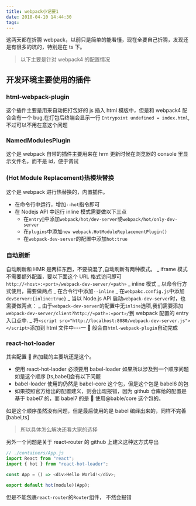 ```yaml
---
title: webpack小记要1
date: 2018-04-10 14:44:30
tags:
---
```


这两天都在折腾 webpack，以前只是简单的能看懂，现在全要自己折腾，发现还是有很多的坑的，特别是在 ts 下。

> 以下主要是针对 webpack4 的配置情况

## 开发环境主要使用的插件

### html-webpack-plugin

这个插件主要是用来自动把打包好的 js 插入 html 模版中，但是和 webpack4 配合会有一个 bug,在打包后终端会显示一行
`Entrypoint undefined = index.html`,不过可以不用在意这个问题

### NamedModulesPlugin

这个是 webpack 自带的插件主要用来在 hrm 更新时候在浏览器的 console 里显示文件名，而不是 id，便于调试

### (Hot Module Replacement)热模块替换

这个是 webpack 进行热替换的，内置插件。

* 在命令行中运行，增加`--hot`指令即可
* 在 Nodejs API 中运行 inline 模式需要做以下三点
  * 在`entry`中添加`webpack/hot/dev-server`或`webpack/hot/only-dev-server`
  * 在`plugins`中添加`new webpack.HotModuleReplacementPlugin()`
  * 在`webpack-dev-server`的配置中添加`hot:true`

### 自动刷新

自动刷新和 HMR 是两样东西，不要搞混了,自动刷新有两种模式。
_ iframe 模式不需要额外配置，要以下面这个 URL 格式访问即可
`http://«host»:«port»/webpack-dev-server/«path»`
_ inline 模式
_ 以命令行方式使用，需要做两点
_ 在合令行中添加`--inline`
_ 在`webpakc.config.js`中添加`devServer:{inline:true}`
_ 当以 Node.js API 启动`webpack-dev-server`时，也需要做两点：
_ 由于`webpack-dev-server`的配置中无`inline`选项,我们需要添加`webpack-dev-server/client?http://«path»:«port»/`到 webpack 配置的 entry 入口点中.
_ 将`<script src="http://localhost:8080/webpack-dev-server.js"></script>`添加到 html 文件中---一  般会由`html-webpack-plugin`自动完成

### react-hot-loader

其实配置  热加载的主要坑还是这个。

* 使用 react-hot-laoder 必须要用 babel-loader
  如果所以涉及到一个顺序问题如是这个顺序 [ts,babel]会有以下问题
* babel-loader 使用的仍然是 babel-core 这个包，但是这个包是 babel6 的包
* 如果按照官方给出的配置建义，则会出现报错，因为 github 仓库给的配置是基于 babel7 的，而 babel7 的是  使用@bable/core 这个包的。

如是这个顺序虽然没有问题，但是最后使用的是 babel 编绎出来的，同样不完善
[babel,ts]

> 所以具体怎么解决还看大家的选择

另外一个问题是关于 react-router 的
github 上建义这种这方式导出

```js
// ./containers/App.js
import React from "react";
import { hot } from "react-hot-loader";

const App = () => <div>Hello World!</div>;

export default hot(module)(App);
```

但是不能包裹`react-router`的`Router`组件， 不然会报错
